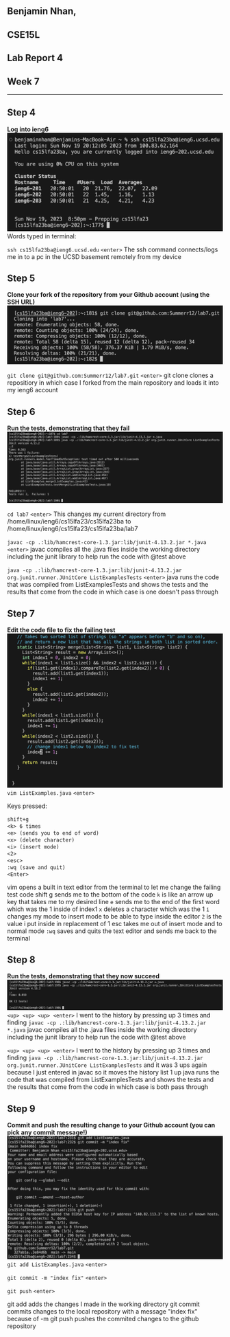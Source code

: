 ## Benjamin Nhan, 
## CSE15L
## Lab Report 4
## Week 7
---

## Step 4
**Log into ieng6**
![Image](baselines4.png)
Words typed in terminal:

`ssh cs15lfa23ba@ieng6.ucsd.edu`
`<enter>`
The ssh command connects/logs me in to a pc in the UCSD basement remotely from my device

## Step 5
**Clone your fork of the repository from your Github account (using the SSH URL)**
![Image](baselines5.png)

`git clone git@github.com:Summerr12/lab7.git`
`<enter>`
git clone clones a repositiory in which case I forked from the main repository and loads it into my ieng6 account

## Step 6
**Run the tests, demonstrating that they fail**
![Image](baselines6.png)

`cd lab7` 
`<enter>`
This changes my current directory from /home/linux/ieng6/cs15lfa23/cs15lfa23ba to /home/linux/ieng6/cs15lfa23/cs15lfa23ba/lab7

`javac -cp .:lib/hamcrest-core-1.3.jar:lib/junit-4.13.2.jar *.java` 
`<enter>`
javac compiles all the .java files inside the working directory including the junit library to help run the code with @test above

`java -cp .:lib/hamcrest-core-1.3.jar:lib/junit-4.13.2.jar org.junit.runner.JUnitCore ListExamplesTests` 
`<enter>`
java runs the code that was compiled from ListExamplesTests and shows the tests and the results that come from the code in which case is one doesn't pass through

## Step 7
**Edit the code file to fix the failing test**
![Image](baselines7.png)
`vim ListExamples.java` `<enter>`

Keys pressed:
```
shift+g
<k> 6 times
<e> (sends you to end of word)
<x> (delete character)
<i> (insert mode)
<2>
<esc>
:wq (save and quit)
<Enter>
```
vim opens a built in text editor from the terminal to let me change the failing test code
shift g sends me to the bottom of the code
`k` is like an arrow up key that takes me to my desired line
`e` sends me to the end of the first word which was the 1 inside of index1
`x` deletes a character which was the 1
`i` changes my mode to insert mode to be able to type inside the editor
`2` is the value i put inside in replacement of 1
esc takes me out of insert mode and to normal mode
`:wq` saves and quits the text editor and sends me back to the terminal


## Step 8
**Run the tests, demonstrating that they now succeed**
![Image](baselines8.png)
`<up> <up> <up> <enter>`
I went to the history by pressing up 3 times and finding `javac -cp .:lib/hamcrest-core-1.3.jar:lib/junit-4.13.2.jar *.java` 
javac compiles all the .java files inside the working directory including the junit library to help run the code with @test above

`<up> <up> <up> <enter>`
I went to the history by pressing up 3 times and finding `java -cp .:lib/hamcrest-core-1.3.jar:lib/junit-4.13.2.jar org.junit.runner.JUnitCore ListExamplesTests` and it was 3 ups again because I just entered in javac so it moves the history list 1 up
java runs the code that was compiled from ListExamplesTests and shows the tests and the results that come from the code in which case is both pass through

## Step 9
**Commit and push the resulting change to your Github account (you can pick any commit message!)**
![Image](baselines90.png)
`git add ListExamples.java`
`<enter>`

`git commit -m "index fix"`
`<enter>`

`git push`
`<enter>`

git add adds the changes I made in the working directory
git commit commits changes to the local repository with a message "index fix" because of -m
git push pushes the commited changes to the github repository
